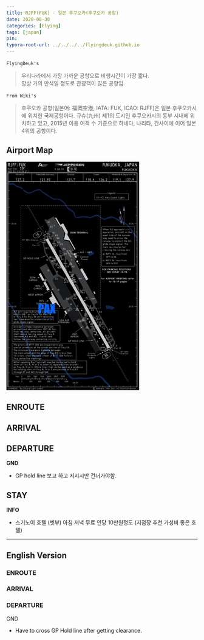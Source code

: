 ```yaml
---
title: RJFF(FUK) - 일본 후쿠오카(후쿠오카 공항)
date: 2020-08-30
categories: [Flying]
tags: [japan]
pin:
typora-root-url: ../../../../flyingdeuk.github.io
---
```


`FlyingDeuk's`
>우리나라에서 가장 가까운 공항으로 비행시간이 가장 짧다. <br>
항상 거의 만석일 정도로 관광객이 많은 공항임.

`From Wiki's`
>후쿠오카 공항(일본어: 福岡空港, IATA: FUK, ICAO: RJFF)은 일본 후쿠오카시에 위치한 국제공항이다. 규슈(九州) 제1의 도시인 후쿠오카시의 동부 시내에 위치하고 있고, 2015년 이용 여객 수 기준으로 하네다, 나리타, 간사이에 이어 일본 4위의 공항이다.

## Airport Map
![fuk](/img/flying/airport/fuk_ap.jpg)

## ENROUTE


## ARRIVAL


## DEPARTURE
**GND**
- GP hold line 보고 하고 지시시만 건너가야함.


## STAY
**INFO**
- 스기노이 호텔 (벳부) 아침 저녁 무료 인당 10만원정도 (지점장 추천 가성비 좋은 호텔)


--------
## English Version

### ENROUTE


### ARRIVAL

### DEPARTURE
GND
- Have to cross GP Hold line after getting clearance.
